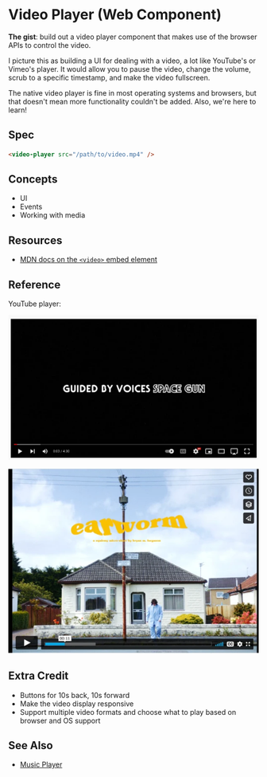 # Video Player (Web Component)

**The gist**: build out a video player component that makes use of the browser APIs to control the video.

I picture this as building a UI for dealing with a video, a lot like YouTube's or Vimeo's player. It would allow you to pause the video, change the volume, scrub to a specific timestamp, and make the video fullscreen.

The native video player is fine in most operating systems and browsers, but that doesn't mean more functionality couldn't be added. Also, we're here to learn!

## Spec

```html
<video-player src="/path/to/video.mp4" />
```

## Concepts

- UI
- Events
- Working with media

## Resources

- [MDN docs on the `<video>` embed element](https://developer.mozilla.org/en-US/docs/Web/HTML/Element/video)

## Reference

YouTube player:

![youtube player](./img/youtube.webp)

![vimeo player](./img/vimeo.webp)

## Extra Credit

- Buttons for 10s back, 10s forward
- Make the video display responsive
- Support multiple video formats and choose what to play based on browser and OS support

## See Also

- [Music Player](./music-player.md)
